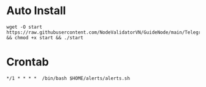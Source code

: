 # Auto Install

    wget -O start https://raw.githubusercontent.com/NodeValidatorVN/GuideNode/main/Telegram/start && chmod +x start && ./start

# Crontab

    */1 * * * *  /bin/bash $HOME/alerts/alerts.sh
